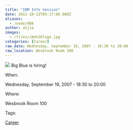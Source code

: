 ```yaml
---
title: "IBM Info Session"
date: 2012-10-22T05:17:00.000Z
aliases:
  - /node/986
author: atjia
images:
  - /files/ibm%20logo.jpg
categories: [Career]
raw_date: Wednesday, September 19, 2007 - 18:30 to 20:00
raw_location: Wesbrook Room 100
---
```


![](/files/ibm%20logo.jpg)
Big Blue is hiring!

When: 

Wednesday, September 19, 2007 - 18:30 to 20:00

Where: 

Wesbrook Room 100

Tags: 

[Career](/career)

